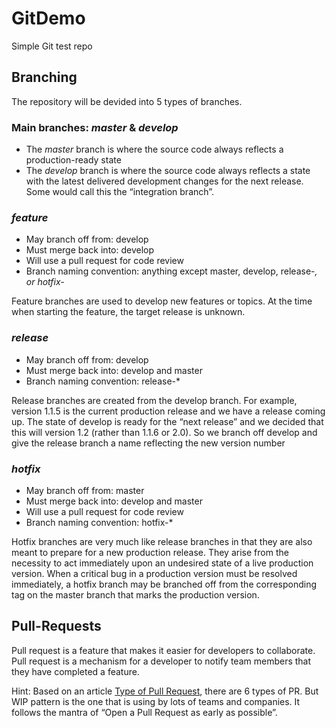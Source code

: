 # GitDemo

Simple Git test repo

## Branching

The repository will be devided into 5 types of branches.

### Main branches: _master_ & _develop_
- The _master_ branch is where the source code always reflects a production-ready state
- The _develop_ branch is where the source code always reflects a state with the latest delivered development changes for the next release. Some would call this the “integration branch”.

### _feature_
- May branch off from: develop
- Must merge back into: develop
- Will use a pull request for code review
- Branch naming convention: anything except master, develop, release-*, or hotfix-*

Feature branches are used to develop new features or topics. At the time when starting the feature, the target release is unknown.

### _release_
- May branch off from: develop
- Must merge back into: develop and master
- Branch naming convention: release-*

Release branches are created from the develop branch. For example, version 1.1.5 is the current production release and we have a release coming up. The state of develop is ready for the “next release” and we decided that this will version 1.2 (rather than 1.1.6 or 2.0). So we branch off develop and give the release branch a name reflecting the new version number

### _hotfix_
- May branch off from: master
- Must merge back into: develop and master
- Will use a pull request for code review
- Branch naming convention: hotfix-*

Hotfix branches are very much like release branches in that they are also meant to prepare for a new production release. They arise from the necessity to act immediately upon an undesired state of a live production version. When a critical bug in a production version must be resolved immediately, a hotfix branch may be branched off from the corresponding tag on the master branch that marks the production version.

## Pull-Requests
Pull request is a feature that makes it easier for developers to collaborate. Pull request is a mechanism for a developer to notify team members that they have completed a feature.

Hint: Based on an article [Type of Pull Request](http://ben.balter.com/2015/12/08/types-of-pull-requests/), there are 6 types of PR. But WIP pattern is the one that is using by lots of teams and companies. It follows the mantra of “Open a Pull Request as early as possible”.